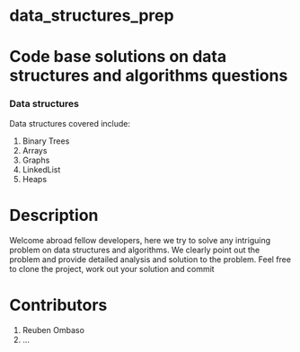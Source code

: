 # data_structures_prep
# Code base solutions on data structures and algorithms questions

 <h3> Data structures </h3>
 Data structures covered include:
 <ol>
  <li> Binary Trees </li>
 <li> Arrays </li>
 <li> Graphs </li>
 <li> LinkedList </li>
 <li> Heaps </li>
 </ol>
 
 # Description
 Welcome abroad fellow developers, here we try to solve any intriguing  problem on data structures and algorithms. We clearly point out the problem and provide detailed analysis and solution to the problem. Feel free to clone the project, work out your solution and commit
 
 
 # Contributors
 1. Reuben Ombaso
 2. ...


